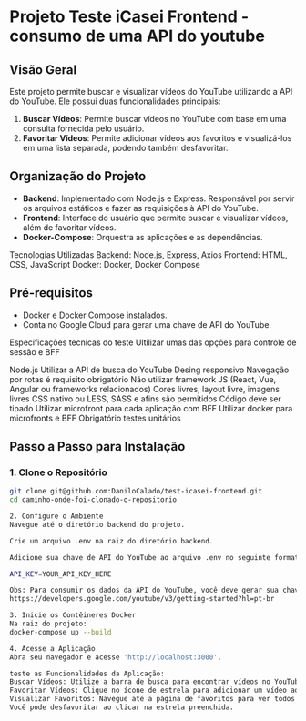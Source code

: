 
# Projeto Teste iCasei Frontend - consumo de uma API do youtube

## Visão Geral

Este projeto permite buscar e visualizar vídeos do YouTube utilizando a API do YouTube. Ele possui duas funcionalidades principais:

1. **Buscar Vídeos**: Permite buscar vídeos no YouTube com base em uma consulta fornecida pelo usuário.
2. **Favoritar Vídeos**: Permite adicionar vídeos aos favoritos e visualizá-los em uma lista separada, podendo também desfavoritar.

## Organização do Projeto

- **Backend**: Implementado com Node.js e Express. Responsável por servir os arquivos estáticos e fazer as requisições à API do YouTube.
- **Frontend**: Interface do usuário que permite buscar e visualizar vídeos, além de favoritar vídeos.
- **Docker-Compose**: Orquestra as aplicações e as dependências.

Tecnologias Utilizadas
Backend: Node.js, Express, Axios
Frontend: HTML, CSS, JavaScript
Docker: Docker, Docker Compose

## Pré-requisitos

- Docker e Docker Compose instalados.
- Conta no Google Cloud para gerar uma chave de API do YouTube.

Especificações tecnicas do teste
Ultilizar umas das opções para controle de sessão e BFF

Node.js
Utilizar a API de busca do YouTube
Desing responsivo
Navegação por rotas é requisito obrigatório
Não utilizar framework JS (React, Vue, Angular ou frameworks relacionados)
Cores livres, layout livre, imagens livres
CSS nativo ou LESS, SASS e afins são permitidos
Código deve ser tipado
Utilizar microfront para cada aplicação com BFF
Utilizar docker para microfronts e BFF
Obrigatório testes unitários


## Passo a Passo para Instalação

### 1. Clone o Repositório

```bash (No seu terminal):
git clone git@github.com:DaniloCalado/test-icasei-frontend.git
cd caminho-onde-foi-clonado-o-repositorio

2. Configure o Ambiente
Navegue até o diretório backend do projeto.

Crie um arquivo .env na raiz do diretório backend.

Adicione sua chave de API do YouTube ao arquivo .env no seguinte formato:

API_KEY=YOUR_API_KEY_HERE

Obs: Para consumir os dados da API do YouTube, você deve gerar sua chave de API de aplicação seguindo as instruções neste link:
https://developers.google.com/youtube/v3/getting-started?hl=pt-br

3. Inicie os Contêineres Docker
Na raiz do projeto:
docker-compose up --build

4. Acesse a Aplicação
Abra seu navegador e acesse 'http://localhost:3000'.

teste as Funcionalidades da Aplicação:
Buscar Vídeos: Utilize a barra de busca para encontrar vídeos no YouTube , você tem que apertar na lupa para iniciar a pesquisa.
Favoritar Vídeos: Clique no ícone de estrela para adicionar um vídeo aos favoritos.
Visualizar Favoritos: Navegue até a página de favoritos para ver todos os vídeos que você marcou como favoritos.
Você pode desfavoritar ao clicar na estrela preenchida.


